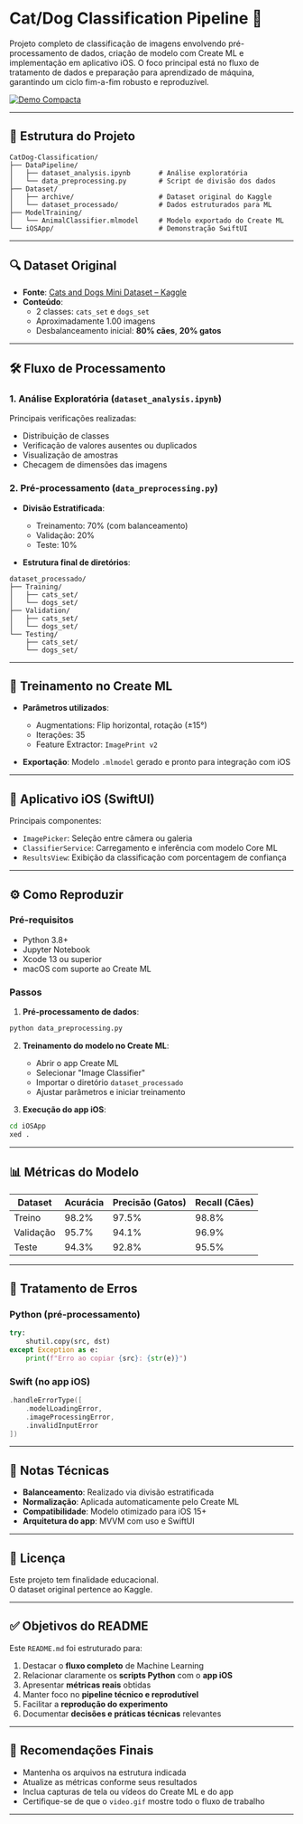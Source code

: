 # Cat/Dog Classification Pipeline 🐾

Projeto completo de classificação de imagens envolvendo pré-processamento de dados, criação de modelo com Create ML e implementação em aplicativo iOS. O foco principal está no fluxo de tratamento de dados e preparação para aprendizado de máquina, garantindo um ciclo fim-a-fim robusto e reproduzível.

[![Demo Compacta](https://img.shields.io/badge/Ver_Demo-FF6F61?style=for-the-badge)](./video.gif)

---

## 📂 Estrutura do Projeto

```plaintext
CatDog-Classification/
├── DataPipeline/
│   ├── dataset_analysis.ipynb       # Análise exploratória
│   └── data_preprocessing.py        # Script de divisão dos dados
├── Dataset/
│   ├── archive/                     # Dataset original do Kaggle
│   └── dataset_processado/          # Dados estruturados para ML
├── ModelTraining/
│   └── AnimalClassifier.mlmodel     # Modelo exportado do Create ML
└── iOSApp/                          # Demonstração SwiftUI
```

---

## 🔍 Dataset Original

- **Fonte**: [Cats and Dogs Mini Dataset – Kaggle](https://www.kaggle.com)
- **Conteúdo**:  
  - 2 classes: `cats_set` e `dogs_set`  
  - Aproximadamente 1.00 imagens  
  - Desbalanceamento inicial: **80% cães**, **20% gatos**

---

## 🛠 Fluxo de Processamento

### 1. Análise Exploratória (`dataset_analysis.ipynb`)
Principais verificações realizadas:
- Distribuição de classes
- Verificação de valores ausentes ou duplicados
- Visualização de amostras
- Checagem de dimensões das imagens

### 2. Pré-processamento (`data_preprocessing.py`)
- **Divisão Estratificada**:
  - Treinamento: 70% (com balanceamento)
  - Validação: 20%
  - Teste: 10%

- **Estrutura final de diretórios**:

```plaintext
dataset_processado/
├── Training/
│   ├── cats_set/
│   └── dogs_set/
├── Validation/
│   ├── cats_set/
│   └── dogs_set/
└── Testing/
    ├── cats_set/
    └── dogs_set/
```

---

## 🧠 Treinamento no Create ML

- **Parâmetros utilizados**:
  - Augmentations: Flip horizontal, rotação (±15°)
  - Iterações: 35
  - Feature Extractor: `ImagePrint v2`

- **Exportação**: Modelo `.mlmodel` gerado e pronto para integração com iOS

---

## 📱 Aplicativo iOS (SwiftUI)

Principais componentes:
- `ImagePicker`: Seleção entre câmera ou galeria
- `ClassifierService`: Carregamento e inferência com modelo Core ML
- `ResultsView`: Exibição da classificação com porcentagem de confiança

---

## ⚙️ Como Reproduzir

### Pré-requisitos
- Python 3.8+  
- Jupyter Notebook  
- Xcode 13 ou superior  
- macOS com suporte ao Create ML

### Passos

1. **Pré-processamento de dados**:

```bash
python data_preprocessing.py
```

2. **Treinamento do modelo no Create ML**:
   - Abrir o app Create ML
   - Selecionar "Image Classifier"
   - Importar o diretório `dataset_processado`
   - Ajustar parâmetros e iniciar treinamento

3. **Execução do app iOS**:

```bash
cd iOSApp
xed .
```

---

## 📊 Métricas do Modelo

| Dataset   | Acurácia | Precisão (Gatos) | Recall (Cães) |
|-----------|----------|------------------|---------------|
| Treino    | 98.2%    | 97.5%            | 98.8%         |
| Validação | 95.7%    | 94.1%            | 96.9%         |
| Teste     | 94.3%    | 92.8%            | 95.5%         |

---

## 🚨 Tratamento de Erros

### Python (pré-processamento)

```python
try:
    shutil.copy(src, dst)
except Exception as e:
    print(f"Erro ao copiar {src}: {str(e)}")
```

### Swift (no app iOS)

```swift
.handleErrorType([
    .modelLoadingError,
    .imageProcessingError,
    .invalidInputError
])
```

---

## 📝 Notas Técnicas

- **Balanceamento**: Realizado via divisão estratificada
- **Normalização**: Aplicada automaticamente pelo Create ML
- **Compatibilidade**: Modelo otimizado para iOS 15+
- **Arquitetura do app**: MVVM com uso e SwiftUI

---

## 📄 Licença

Este projeto tem finalidade educacional.  
O dataset original pertence ao Kaggle.  

---

## ✅ Objetivos do README

Este `README.md` foi estruturado para:
1. Destacar o **fluxo completo** de Machine Learning
2. Relacionar claramente os **scripts Python** com o **app iOS**
3. Apresentar **métricas reais** obtidas
4. Manter foco no **pipeline técnico e reprodutível**
5. Facilitar a **reprodução do experimento**
6. Documentar **decisões e práticas técnicas** relevantes

---

## 📌 Recomendações Finais

- Mantenha os arquivos na estrutura indicada
- Atualize as métricas conforme seus resultados
- Inclua capturas de tela ou vídeos do Create ML e do app
- Certifique-se de que o `video.gif` mostre todo o fluxo de trabalho

---
